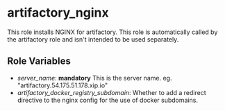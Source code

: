 # artifactory_nginx

This role installs NGINX for artifactory. This role is automatically called by the artifactory role and isn't intended to be used separately.

## Role Variables

* _server_name_: **mandatory** This is the server name. eg. "artifactory.54.175.51.178.xip.io"
* _artifactory_docker_registry_subdomain_: Whether to add a redirect directive to the nginx config for the use of docker subdomains.